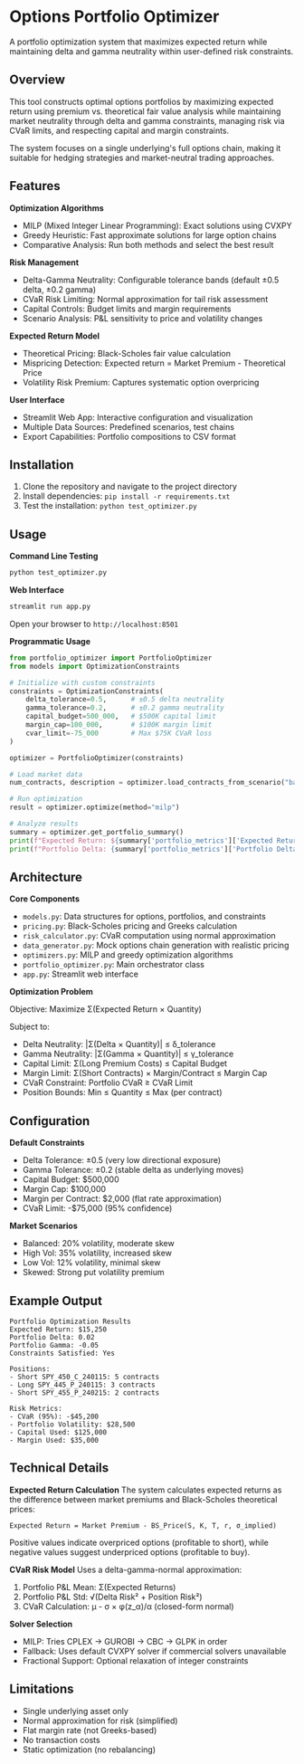 # Options Portfolio Optimizer

A portfolio optimization system that maximizes expected return while maintaining delta and gamma neutrality within user-defined risk constraints.

## Overview

This tool constructs optimal options portfolios by maximizing expected return using premium vs. theoretical fair value analysis while maintaining market neutrality through delta and gamma constraints, managing risk via CVaR limits, and respecting capital and margin constraints.

The system focuses on a single underlying's full options chain, making it suitable for hedging strategies and market-neutral trading approaches.

## Features

**Optimization Algorithms**
- MILP (Mixed Integer Linear Programming): Exact solutions using CVXPY
- Greedy Heuristic: Fast approximate solutions for large option chains
- Comparative Analysis: Run both methods and select the best result

**Risk Management**
- Delta-Gamma Neutrality: Configurable tolerance bands (default ±0.5 delta, ±0.2 gamma)
- CVaR Risk Limiting: Normal approximation for tail risk assessment
- Capital Controls: Budget limits and margin requirements
- Scenario Analysis: P&L sensitivity to price and volatility changes

**Expected Return Model**
- Theoretical Pricing: Black-Scholes fair value calculation
- Mispricing Detection: Expected return = Market Premium - Theoretical Price
- Volatility Risk Premium: Captures systematic option overpricing

**User Interface**
- Streamlit Web App: Interactive configuration and visualization
- Multiple Data Sources: Predefined scenarios, test chains
- Export Capabilities: Portfolio compositions to CSV format

## Installation

1. Clone the repository and navigate to the project directory
2. Install dependencies: `pip install -r requirements.txt`
3. Test the installation: `python test_optimizer.py`

## Usage

**Command Line Testing**
```bash
python test_optimizer.py
```

**Web Interface**
```bash
streamlit run app.py
```
Open your browser to `http://localhost:8501`

**Programmatic Usage**
```python
from portfolio_optimizer import PortfolioOptimizer
from models import OptimizationConstraints

# Initialize with custom constraints
constraints = OptimizationConstraints(
    delta_tolerance=0.5,      # ±0.5 delta neutrality
    gamma_tolerance=0.2,      # ±0.2 gamma neutrality  
    capital_budget=500_000,   # $500K capital limit
    margin_cap=100_000,       # $100K margin limit
    cvar_limit=-75_000        # Max $75K CVaR loss
)

optimizer = PortfolioOptimizer(constraints)

# Load market data
num_contracts, description = optimizer.load_contracts_from_scenario("balanced")

# Run optimization
result = optimizer.optimize(method="milp")

# Analyze results
summary = optimizer.get_portfolio_summary()
print(f"Expected Return: ${summary['portfolio_metrics']['Expected Return']:,.0f}")
print(f"Portfolio Delta: {summary['portfolio_metrics']['Portfolio Delta']:.3f}")
```

## Architecture

**Core Components**
- `models.py`: Data structures for options, portfolios, and constraints
- `pricing.py`: Black-Scholes pricing and Greeks calculation  
- `risk_calculator.py`: CVaR computation using normal approximation
- `data_generator.py`: Mock options chain generation with realistic pricing
- `optimizers.py`: MILP and greedy optimization algorithms
- `portfolio_optimizer.py`: Main orchestrator class
- `app.py`: Streamlit web interface

**Optimization Problem**

Objective: Maximize Σ(Expected Return × Quantity)

Subject to:
- Delta Neutrality: |Σ(Delta × Quantity)| ≤ δ_tolerance
- Gamma Neutrality: |Σ(Gamma × Quantity)| ≤ γ_tolerance  
- Capital Limit: Σ(Long Premium Costs) ≤ Capital Budget
- Margin Limit: Σ(Short Contracts) × Margin/Contract ≤ Margin Cap
- CVaR Constraint: Portfolio CVaR ≥ CVaR Limit
- Position Bounds: Min ≤ Quantity ≤ Max (per contract)

## Configuration

**Default Constraints**
- Delta Tolerance: ±0.5 (very low directional exposure)
- Gamma Tolerance: ±0.2 (stable delta as underlying moves)
- Capital Budget: $500,000
- Margin Cap: $100,000  
- Margin per Contract: $2,000 (flat rate approximation)
- CVaR Limit: -$75,000 (95% confidence)

**Market Scenarios**
- Balanced: 20% volatility, moderate skew
- High Vol: 35% volatility, increased skew  
- Low Vol: 12% volatility, minimal skew
- Skewed: Strong put volatility premium

## Example Output

```
Portfolio Optimization Results
Expected Return: $15,250
Portfolio Delta: 0.02
Portfolio Gamma: -0.05
Constraints Satisfied: Yes

Positions:
- Short SPY_450_C_240115: 5 contracts
- Long SPY_445_P_240115: 3 contracts  
- Short SPY_455_P_240215: 2 contracts

Risk Metrics:
- CVaR (95%): -$45,200
- Portfolio Volatility: $28,500
- Capital Used: $125,000
- Margin Used: $35,000
```

## Technical Details

**Expected Return Calculation**
The system calculates expected returns as the difference between market premiums and Black-Scholes theoretical prices:

```
Expected Return = Market Premium - BS_Price(S, K, T, r, σ_implied)
```

Positive values indicate overpriced options (profitable to short), while negative values suggest underpriced options (profitable to buy).

**CVaR Risk Model**
Uses a delta-gamma-normal approximation:
1. Portfolio P&L Mean: Σ(Expected Returns)
2. Portfolio P&L Std: √(Delta Risk² + Position Risk²)  
3. CVaR Calculation: μ - σ × φ(z_α)/α (closed-form normal)

**Solver Selection**
- MILP: Tries CPLEX → GUROBI → CBC → GLPK in order
- Fallback: Uses default CVXPY solver if commercial solvers unavailable
- Fractional Support: Optional relaxation of integer constraints

## Limitations

- Single underlying asset only
- Normal approximation for risk (simplified)
- Flat margin rate (not Greeks-based)
- No transaction costs
- Static optimization (no rebalancing)
